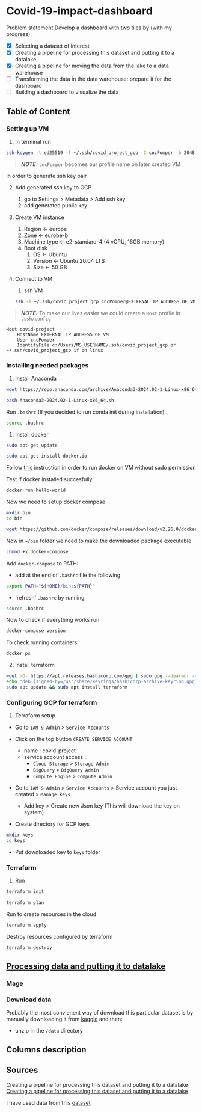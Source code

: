 # Covid-19-impact-dashboard

Problem statement
Develop a dashboard with two tiles by (with my progress):

- [x] Selecting a dataset of interest
- [x] Creating a pipeline for processing this dataset and putting it to a datalake
- [x] Creating a pipeline for moving the data from the lake to a data warehouse
- [ ] Transforming the data in the data warehouse: prepare it for the dashboard
- [ ] Building a dashboard to visualize the data

## Table of Content



### Setting up VM

1. In terminal run
```bash
ssh-keygen -t ed25519 -f ~/.ssh/covid_project_gcp -C cncPomper -b 2048
```

> **_NOTE:_**  `cncPomper` becomes our profile name on later created VM

in order to generate ssh key pair

2. Add generated ssh key to GCP
    1. go to Settings > Metadata > Add ssh key
    2. add generated public key

3. Create VM instance
    1. Region <- europe
    2. Zone <- eurobe-b
    3. Machine type <- e2-standard-4 (4 vCPU, 16GB memory)
    4. Boot disk
        1. OS <- Ubuntu
        2. Version <- Ubuntu 20.04 LTS
        3. Size <- 50 GB

4. Connect to VM
    1. ssh VM
    ```bash
    ssh -i ~/.ssh/covid_project_gcp cncPomper@EXTERNAL_IP_ADDRESS_OF_VM
    ```

> **_NOTE:_**  To make our lives easier we could create a `Host` profile in `.ssh/config`
```
Host covid-project
    HostName EXTERNAL_IP_ADDRESS_OF_VM
    User cncPomper
    IdentityFile c:/Users/MS_USERNAME/.ssh/covid_project_gcp or ~/.ssh/covid_project_gcp if on linux
```

### Installing needed packages

1. Install Anaconda

```bash
wget https://repo.anaconda.com/archive/Anaconda3-2024.02-1-Linux-x86_64.sh
```

```bash
bash Anaconda3-2024.02-1-Linux-x86_64.sh
```

Run `.bashrc` (If you decided to run conda init during installation)
```bash
source .bashrc
```

1. Install docker

```bash
sudo apt-get update
```

```bash
sudo apt-get install docker.io
```

Follow <a href="https://github.com/sindresorhus/guides/blob/main/docker-without-sudo.md" target="_blank">this</a> instruction in order to run docker on VM without sudo permission

Test if docker installed succesfully
```bash
docker run hello-world
```

Now we need to setup docker compose
```bash
mkdir bin
cd bin
```

```bash
wget https://github.com/docker/compose/releases/download/v2.26.0/docker-compose-linux-x86_64 -O docker-compose
```

Now in `~/bin` folder we need to make the downloaded package executable

```bash
chmod +x docker-compose
```

Add `docker-compose` to PATH:
- add at the end of `.bashrc` file the following

```bash
export PATH="${HOME}/bin:${PATH}"
```

- 'refresh' `.bashrc` by running

```bash
source .bashrc
```

Now to check if everything works run
```bash
docker-compose version
```

To check running containers
```bash
docker ps
```

2. Install terraform

```bash
wget -O- https://apt.releases.hashicorp.com/gpg | sudo gpg --dearmor -o /usr/share/keyrings/hashicorp-archive-keyring.gpg
echo "deb [signed-by=/usr/share/keyrings/hashicorp-archive-keyring.gpg] https://apt.releases.hashicorp.com $(lsb_release -cs) main" | sudo tee /etc/apt/sources.list.d/hashicorp.list
sudo apt update && sudo apt install terraform
```

### Configuring GCP for terraform

1. Terraform setup
- Go to `IAM & Admin` > `Service Accounts`
- Click on the top button `CREATE SERVICE ACCOUNT`
    - name : covid-project
    - service account access :
        - `Cloud Storage` > `Storage Admin`
        - `BigQuery` > `BigQuery Admin`
        - `Compute Engine` > `Compute Admin`

- Go to `IAM & Admin` > `Service Accounts` > Service account you just created > `Manage keys`
    - Add key > Create new Json key (This will download the key on system)

- Create directory for GCP keys

```bash
mkdir keys
cd keys
```

- Put downloaded key to `keys` folder

### Terraform

1. Run

```bash
terraform init
```

```bash
terraform plan
```

Run to create resources in the cloud

```bash
terraform apply
```

Destroy resources configured by terraform

```bash
terraform destroy
```


## [Processing data and putting it to datalake](./md/processing_and_putting_to_datalake.md)

<!-- <a href="./md/processing_and_putting_to_datalake.md" target="_blank">Processing data and putting it to datalake</a> -->

### Mage



<!-- 2. Install pgcli

```bash
pip install pgcli
``` -->

### Download data
Probably the most convienent way of download this particular dataset is by manually downloading it from <a href="https://www.kaggle.com/datasets/sudalairajkumar/novel-corona-virus-2019-dataset" target="_blank">kaggle</a> and then:
- unzip in the `/data` directory


## Columns description

## Sources

Creating a pipeline for processing this dataset and putting it to a datalake
<a href="./md/processing_and_putting_to_datalake.md" target="_blank">Creating a pipeline for processing this dataset and putting it to a datalake</a>

I have used data from this <a href="https://www.kaggle.com/datasets/sudalairajkumar/novel-corona-virus-2019-dataset" target="_blank">dataset</a>